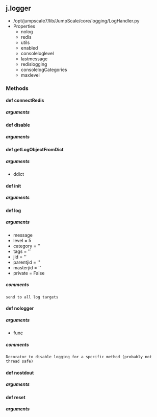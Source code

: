 <!-- toc -->
## j.logger

- /opt/jumpscale7/lib/JumpScale/core/logging/LogHandler.py
- Properties
    - nolog
    - redis
    - utils
    - enabled
    - consoleloglevel
    - lastmessage
    - redislogging
    - consolelogCategories
    - maxlevel

### Methods

#### def connectRedis 

##### arguments

#### def disable 

##### arguments

#### def getLogObjectFromDict 

##### arguments

- ddict

#### def init 

##### arguments

#### def log 

##### arguments

- message
- level = 5
- category = ''
- tags = ''
- jid = ''
- parentjid = ''
- masterjid = ''
- private = False

##### comments

```
send to all log targets

```

#### def nologger 

##### arguments

- func

##### comments

```
Decorator to disable logging for a specific method (probably not thread safe)

```

#### def nostdout 

##### arguments

#### def reset 

##### arguments


